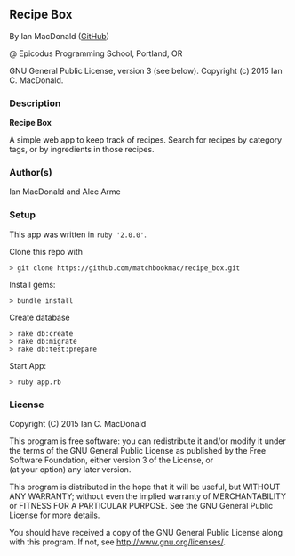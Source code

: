 ## Recipe Box

<a href="APP LINK IF APPLICABLE" target="#"><APP LINK NAME></a>

By Ian MacDonald (<a href="https://github.com/matchbookmac" target="#">GitHub</a>)

@ Epicodus Programming School, Portland, OR

GNU General Public License, version 3 (see below). Copyright (c) 2015 Ian C. MacDonald.

### Description

**Recipe Box**

A simple web app to keep track of recipes. Search for recipes by category tags, or by ingredients in those recipes.

### Author(s)

Ian MacDonald and Alec Arme

### Setup

This app was written in `ruby '2.0.0'`.

Clone this repo with
```console
> git clone https://github.com/matchbookmac/recipe_box.git
```

Install gems:

```console
> bundle install
```

Create database
```console
> rake db:create
> rake db:migrate
> rake db:test:prepare
```

Start App:
```console
> ruby app.rb
```

### License ###
Copyright  (C)  2015  Ian C. MacDonald

This program is free software: you can redistribute it and/or modify
it under the terms of the GNU General Public License as published by
the Free Software Foundation, either version 3 of the License, or    
(at your option) any later version.

This program is distributed in the hope that it will be useful,
but WITHOUT ANY WARRANTY; without even the implied warranty of
MERCHANTABILITY or FITNESS FOR A PARTICULAR PURPOSE.  See the
GNU General Public License for more details.

You should have received a copy of the GNU General Public License
along with this program.  If not, see <http://www.gnu.org/licenses/>.
